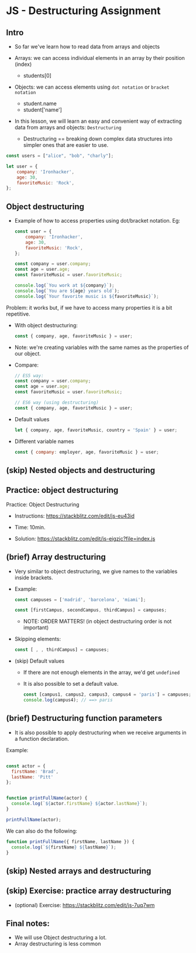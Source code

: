 # JS - Destructuring Assignment


<!--- 

- Status: ready

- Notes: 
  - focus on the most common use cases (basic object destructuring)
  - alternative variable names, default values, etc: just mention it
 
-->


## Intro

- So far we've learn how to read data from arrays and objects

- Arrays: we can access individual elements in an array by their position (index)
  - students[0]

- Objects: we can access elements using `dot notation` or `bracket notation`
  - student.name
  - student['name']

- In this lesson, we will learn an easy and convenient way of extracting data from arrays and objects: `Destructuring`
  - Destructuring == breaking down complex data structures into simpler ones that are easier to use.


```js
const users = ["alice", "bob", "charly"];

let user = {
    company: 'Ironhacker',
    age: 30,
    favoriteMusic: 'Rock',
};

```



## Object destructuring

- Example of how to access properties using dot/bracket notation. Eg:

    ```js
    const user = {
        company: 'Ironhacker',
        age: 30,
        favoriteMusic: 'Rock',
    };

    const company = user.company;
    const age = user.age;
    const favoriteMusic = user.favoriteMusic;

    console.log(`You work at ${company}`);
    console.log(`You are ${age} years old`);
    console.log(`Your favorite music is ${favoriteMusic}`);

    ```

Problem: it works but, if we have to access many properties it is a bit repetitive.


- With object destructuring:
    ```js
    const { company, age, favoriteMusic } = user;
    ```

- Note: we're creating variables with the same names as the properties of our object.

- Compare:

    ```js
    // ES5 way:
    const company = user.company;
    const age = user.age;
    const favoriteMusic = user.favoriteMusic;

    // ES6 way (using destructuring)
    const { company, age, favoriteMusic } = user;

    ```


- Default values

    ```js
    let { company, age, favoriteMusic, country = 'Spain' } = user;
    ```

- Different variable names


    ```js
    const { company: employer, age, favoriteMusic } = user;
    ```




## (skip) Nested objects and destructuring



## Practice: object destructuring

Practice: Object Destructuring
- Instructions: https://stackblitz.com/edit/js-eu43id
- Time: 10min.

- Solution: https://stackblitz.com/edit/js-eigzjc?file=index.js





## (brief) Array destructuring

- Very similar to object destructuring, we give names to the variables inside brackets.

- Example:

    ```js
    const campuses = ['madrid', 'barcelona', 'miami'];

    const [firstCampus, secondCampus, thirdCampus] = campuses;
    ```

  - NOTE: ORDER MATTERS! (in object destructuring order is not important)



- Skipping elements:
    ```js
    const [ , , thirdCampus] = campuses;
    ```


- (skip) Default values

  - If there are not enough elements in the array, we'd get `undefined`
  - It is also possible to set a default value.

    ```js
    const [campus1, campus2, campus3, campus4 = 'paris'] = campuses;
    console.log(campus4); // ==> paris
    ```





## (brief) Destructuring function parameters

- It is also possible to apply destructuring when we receive arguments in a function declaration.

Example:

  ```js

  const actor = { 
    firstName: 'Brad', 
    lastName: 'Pitt' 
  };


  function printFullName(actor) {
    console.log(`${actor.firstName} ${actor.lastName}`);
  }

  printFullName(actor);

  ```


We can also do the following:

  ```js
  function printFullName({ firstName, lastName }) {
    console.log(`${firstName} ${lastName}`);
  }
  ```






## (skip) Nested arrays and destructuring



## (skip) Exercise: practice array destructuring

- (optional) Exercise:
https://stackblitz.com/edit/js-7uq7wm



## Final notes:
- We will use Object destructuring a lot.
- Array destructuring is less common


